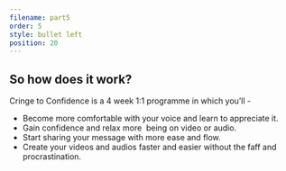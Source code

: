 ```yaml
---
filename: part5
order: 5
style: bullet left
position: 20
---
```

## So how does it work?

Cringe to Confidence is a 4 week 1:1 programme in which you’ll - 

* Become more comfortable with your voice and learn to appreciate it.
* Gain confidence and relax more  being on video or audio.
* Start sharing your message with more ease and flow.
* Create your videos and audios faster and easier without the faff and procrastination.